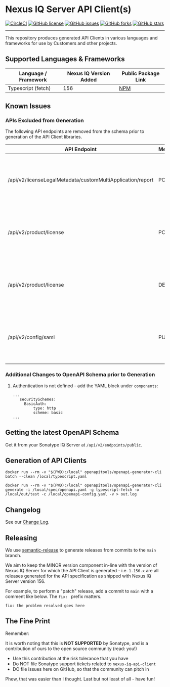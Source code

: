 <!--

    Copyright 2019-Present Sonatype Inc.

    Licensed under the Apache License, Version 2.0 (the "License");
    you may not use this file except in compliance with the License.
    You may obtain a copy of the License at

        http://www.apache.org/licenses/LICENSE-2.0

    Unless required by applicable law or agreed to in writing, software
    distributed under the License is distributed on an "AS IS" BASIS,
    WITHOUT WARRANTIES OR CONDITIONS OF ANY KIND, either express or implied.
    See the License for the specific language governing permissions and
    limitations under the License.

-->

# Nexus IQ Server API Client(s)

[![CircleCI](https://circleci.com/gh/sonatype-nexus-community/nexus-iq-api-client/tree/main.svg?style=svg)](https://circleci.com/gh/sonatype-nexus-community/nexus-iq-api-client/tree/main)
[![GitHub license](https://img.shields.io/github/license/sonatype-nexus-community/nexus-iq-api-client)](https://github.com/sonatype-nexus-community/nexus-iq-api-client/blob/main/LICENSE)
[![GitHub issues](https://img.shields.io/github/issues/sonatype-nexus-community/nexus-iq-api-client)](https://github.com/sonatype-nexus-community/nexus-iq-api-client/issues)
[![GitHub forks](https://img.shields.io/github/forks/sonatype-nexus-community/nexus-iq-api-client)](https://github.com/sonatype-nexus-community/nexus-iq-api-client/network)
[![GitHub stars](https://img.shields.io/github/stars/sonatype-nexus-community/nexus-iq-api-client)](https://github.com/sonatype-nexus-community/nexus-iq-api-client/stargazers)

----

This repository produces generated API Clients in various languages and frameworks for use by Customers and other projects.

## Supported Languages & Frameworks

| Language / Framework | Nexus IQ Version Added | Public Package Link |
| -------------------- | ---------------------- | ------------------- |
| Typescript (fetch)   | 156 | [NPM](https://www.npmjs.com/package/@sonatype/nexus-iq-api-client) |

## Known Issues

### APIs Excluded from Generation

The following API endpoints are removed from the schema prior to generation of the API Client libraries.

| API Endpoint | Method | Reason |
| ------------ | ------ | ------ |
| /api/v2/licenseLegalMetadata/customMultiApplication/report | POST | Relies on a schema of undefined `object` - generated code is invalid in Typescript. |
| /api/v2/product/license | POST | Relies on a schema of undefined `object` - generated code is invalid in Typescript. |
| /api/v2/product/license | DELETE | Relies on a schema of undefined `object` - generated code is invalid in Typescript. |
| /api/v2/config/saml | PUT | Relies on a schema of undefined `object` - generated code is invalid in Typescript. |

### Additional Changes to OpenAPI Schema prior to Generation

1. Authentication is not defined - add the YAML block under `components`:
   ```
   ...
      securitySchemes:
        BasicAuth:
            type: http
            scheme: basic
   ...
   ```


## Getting the latest OpenAPI Schema

Get it from your Sonatype IQ Server at `/api/v2/endpoints/public`.

## Generation of API Clients

```
docker run --rm -v "$(PWD):/local" openapitools/openapi-generator-cli batch --clean /local/typescript.yaml

docker run --rm -v "$(PWD):/local" openapitools/openapi-generator-cli generate -i /local/spec/openapi.yaml -g typescript-fetch -o /local/out/test -c /local/openapi-config.yaml -v > out.log
```

## Changelog

See our [Change Log](./CHANGELOG.md).

## Releasing

We use [semantic-release](https://python-semantic-release.readthedocs.io/en/latest/) to generate releases
from commits to the `main` branch.

We aim to keep the MINOR version component in-line with the version of Nexus IQ Server for which the API Client is generated - i.e. `1.156.x` are all releases generated for the API specification as shipped with Nexus IQ Server version 156.

For example, to perform a "patch" release, add a commit to `main` with a comment like below. The `fix: ` prefix matters.

```
fix: the problem resolved goes here
```

## The Fine Print

Remember:

It is worth noting that this is **NOT SUPPORTED** by Sonatype, and is a contribution of ours to the open source
community (read: you!)

* Use this contribution at the risk tolerance that you have
* Do NOT file Sonatype support tickets related to `nexus-iq-api-client`
* DO file issues here on GitHub, so that the community can pitch in

Phew, that was easier than I thought. Last but not least of all - have fun!
